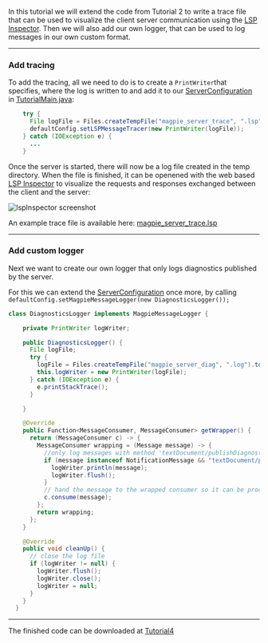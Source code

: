 
In this tutorial we will extend the code from Tutorial 2 to write a trace file that can be used to visualize the client server communication using the [LSP Inspector](https://microsoft.github.io/language-server-protocol/inspector/). Then we will also add our own logger, that can be used to log messages in our own custom format.
***
### Add tracing

To add the tracing, all we need to do is to create a `PrintWriter`that specifies, where the log is written to and add it to our [ServerConfiguration](https://github.com/MagpieBridge/MagpieBridge/blob/develop/src/main/java/magpiebridge/core/ServerConfiguration.java) in [TutorialMain.java](https://github.com/jonasmanuel/Tutorial4/blob/master/src/main/java/TutorialMain.java):

~~~java
    try {
      File logFile = Files.createTempFile("magpie_server_trace", ".lsp").toFile();
      defaultConfig.setLSPMessageTracer(new PrintWriter(logFile));
    } catch (IOException e) {
      ...
    }
~~~~

Once the server is started, there will now be a log file created in the temp directory. When the file is finished, it can be openened with the web based [LSP Inspector](https://microsoft.github.io/language-server-protocol/inspector/) to visualize the requests and responses exchanged between the client and the server:

![lspInspector screenshot](https://github.com/jonasmanuel/Tutorial4/blob/master/lspInspector.png)

An example trace file is available here: [magpie_server_trace.lsp](https://raw.githubusercontent.com/jonasmanuel/Tutorial4/master/magpie_server_trace.lsp)

***
### Add custom logger

Next we want to create our own logger that only logs diagnostics published by the server.

For this we can extend the [ServerConfiguration](https://github.com/MagpieBridge/MagpieBridge/blob/develop/src/main/java/magpiebridge/core/ServerConfiguration.java) once more, by calling `defaultConfig.setMagpieMessageLogger(new DiagnosticsLogger());`
~~~java
class DiagnosticsLogger implements MagpieMessageLogger {

    private PrintWriter logWriter;

    public DiagnosticsLogger() {
      File logFile;
      try {
        logFile = Files.createTempFile("magpie_server_diag", ".log").toFile();
        this.logWriter = new PrintWriter(logFile);
      } catch (IOException e) {
        e.printStackTrace();
      }

    }

    @Override
    public Function<MessageConsumer, MessageConsumer> getWrapper() {
      return (MessageConsumer c) -> {
        MessageConsumer wrapping = (Message message) -> {
          //only log messages with method 'textDocument/publishDiagnostics'
          if (message instanceof NotificationMessage && "textDocument/publishDiagnostics".equals(((NotificationMessage) message).getMethod())) {
            logWriter.println(message);
            logWriter.flush();
          }
          // hand the message to the wrapped consumer so it can be processed by the server
          c.consume(message);
        };
        return wrapping;
      };
    }

    @Override
    public void cleanUp() {
      // close the log file
      if (logWriter != null) {
        logWriter.flush();
        logWriter.close();
        logWriter = null;
      }
    }
  }
~~~
***
The finished code can be downloaded at [Tutorial4](https://github.com/jonasmanuel/Tutorial4)